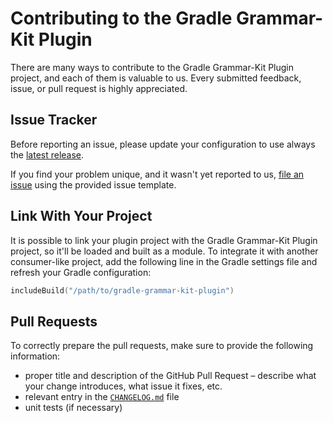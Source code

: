 # Contributing to the Gradle Grammar-Kit Plugin

There are many ways to contribute to the Gradle Grammar-Kit Plugin project, and each of them is valuable to us.
Every submitted feedback, issue, or pull request is highly appreciated.

## Issue Tracker
Before reporting an issue, please update your configuration to use always the [latest release](https://github.com/JetBrains/gradle-grammar-kit-plugin/releases).

If you find your problem unique, and it wasn't yet reported to us, [file an issue](https://github.com/JetBrains/gradle-grammar-kit-plugin/issues/new) using the provided issue template.

## Link With Your Project
It is possible to link your plugin project with the Gradle Grammar-Kit Plugin project, so it'll be loaded and built as a module.
To integrate it with another consumer-like project, add the following line in the Gradle settings file and refresh your Gradle configuration:

```kotlin
includeBuild("/path/to/gradle-grammar-kit-plugin")
```

## Pull Requests
To correctly prepare the pull requests, make sure to provide the following information:
- proper title and description of the GitHub Pull Request – describe what your change introduces, what issue it fixes, etc.
- relevant entry in the [`CHANGELOG.md`](https://github.com/JetBrains/gradle-grammar-kit-plugin/blob/master/CHANGELOG.md) file
- unit tests (if necessary)
